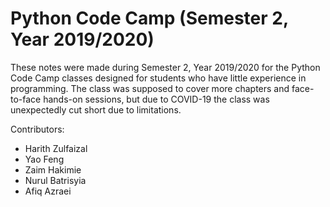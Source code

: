 # Python Code Camp (Semester 2, Year 2019/2020)

These notes were made during Semester 2, Year 2019/2020 for the Python Code Camp classes designed for students who have little experience in programming. The class was supposed to cover more chapters and face-to-face hands-on sessions, but due to COVID-19 the class was unexpectedly cut short due to limitations.

Contributors:
* Harith Zulfaizal
* Yao Feng
* Zaim Hakimie
* Nurul Batrisyia 
* Afiq Azraei
